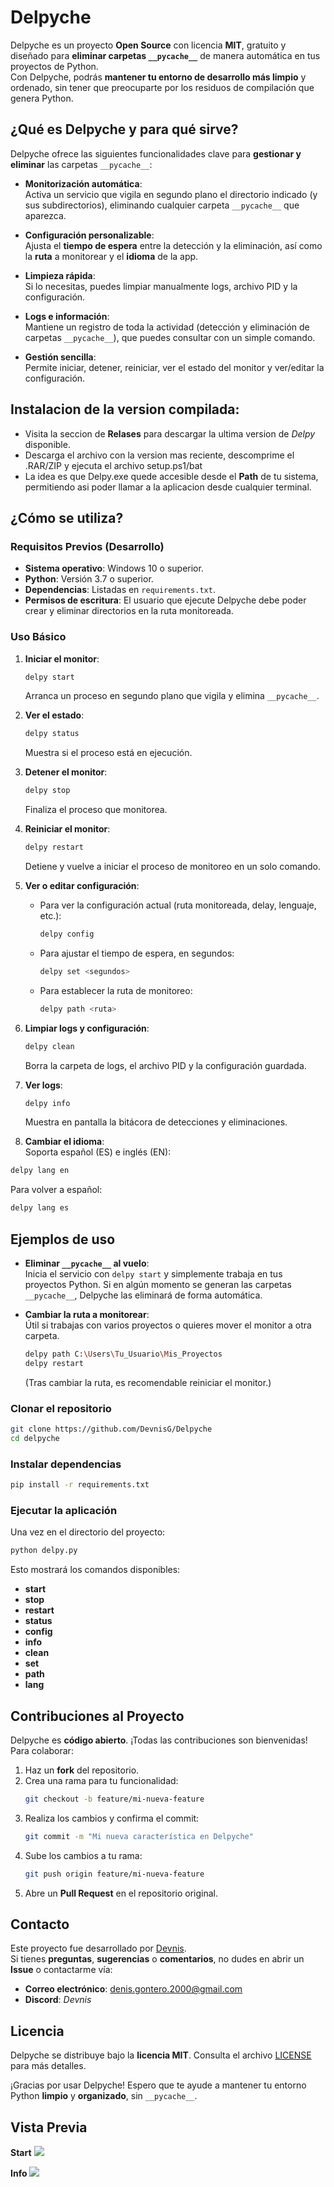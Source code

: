 # Delpyche

Delpyche es un proyecto **Open Source** con licencia **MIT**, gratuito y diseñado para **eliminar carpetas `__pycache__`** de manera automática en tus proyectos de Python.  
Con Delpyche, podrás **mantener tu entorno de desarrollo más limpio** y ordenado, sin tener que preocuparte por los residuos de compilación que genera Python.

## ¿Qué es Delpyche y para qué sirve?

Delpyche ofrece las siguientes funcionalidades clave para **gestionar y eliminar** las carpetas `__pycache__`:

- **Monitorización automática**:  
  Activa un servicio que vigila en segundo plano el directorio indicado (y sus subdirectorios), eliminando cualquier carpeta `__pycache__` que aparezca.

- **Configuración personalizable**:  
  Ajusta el **tiempo de espera** entre la detección y la eliminación, así como la **ruta** a monitorear y el **idioma** de la app.

- **Limpieza rápida**:  
  Si lo necesitas, puedes limpiar manualmente logs, archivo PID y la configuración.

- **Logs e información**:  
  Mantiene un registro de toda la actividad (detección y eliminación de carpetas `__pycache__`), que puedes consultar con un simple comando.

- **Gestión sencilla**:  
  Permite iniciar, detener, reiniciar, ver el estado del monitor y ver/editar la configuración.

## Instalacion de la version compilada:

- Visita la seccion de **Relases** para descargar la ultima version de _Delpy_ disponible.
- Descarga el archivo con la version mas reciente, descomprime el .RAR/ZIP y ejecuta el archivo setup.ps1/bat
- La idea es que Delpy.exe quede accesible desde el **Path** de tu sistema, permitiendo asi poder llamar a la aplicacion desde cualquier terminal.

## ¿Cómo se utiliza?

### Requisitos Previos (Desarrollo)

- **Sistema operativo**: Windows 10 o superior.  
- **Python**: Versión 3.7 o superior.  
- **Dependencias**: Listadas en `requirements.txt`.  
- **Permisos de escritura**: El usuario que ejecute Delpyche debe poder crear y eliminar directorios en la ruta monitoreada.

### Uso Básico

1. **Iniciar el monitor**:  
   ```bash
   delpy start
   ```
   Arranca un proceso en segundo plano que vigila y elimina `__pycache__`.

2. **Ver el estado**:  
   ```bash
   delpy status
   ```
   Muestra si el proceso está en ejecución.

3. **Detener el monitor**:  
   ```bash
   delpy stop
   ```
   Finaliza el proceso que monitorea.

4. **Reiniciar el monitor**:  
   ```bash
   delpy restart
   ```
   Detiene y vuelve a iniciar el proceso de monitoreo en un solo comando.

5. **Ver o editar configuración**:
   - Para ver la configuración actual (ruta monitoreada, delay, lenguaje, etc.):  
     ```bash
     delpy config
     ```
   - Para ajustar el tiempo de espera, en segundos:  
     ```bash
     delpy set <segundos>
     ```
   - Para establecer la ruta de monitoreo:  
     ```bash
     delpy path <ruta>
     ```

6. **Limpiar logs y configuración**:  
   ```bash
   delpy clean
   ```
   Borra la carpeta de logs, el archivo PID y la configuración guardada.

7. **Ver logs**:  
   ```bash
   delpy info
   ```
   Muestra en pantalla la bitácora de detecciones y eliminaciones.

8. **Cambiar el idioma**:  
  Soporta español (ES) e inglés (EN):
  ```bash
  delpy lang en
  ```
  Para volver a español:
  ```bash
  delpy lang es
  ```

## Ejemplos de uso

- **Eliminar `__pycache__` al vuelo**:  
  Inicia el servicio con `delpy start` y simplemente trabaja en tus proyectos Python. Si en algún momento se generan las carpetas `__pycache__`, Delpyche las eliminará de forma automática.
  
- **Cambiar la ruta a monitorear**:  
  Útil si trabajas con varios proyectos o quieres mover el monitor a otra carpeta.  
  ```bash
  delpy path C:\Users\Tu_Usuario\Mis_Proyectos
  delpy restart
  ```
  (Tras cambiar la ruta, es recomendable reiniciar el monitor.)

### Clonar el repositorio

```bash
git clone https://github.com/DevnisG/Delpyche
cd delpyche
```

### Instalar dependencias

```bash
pip install -r requirements.txt
```

### Ejecutar la aplicación

Una vez en el directorio del proyecto:

```bash
python delpy.py 
```

Esto mostrará los comandos disponibles:
- **start**
- **stop**
- **restart**
- **status**
- **config**
- **info**
- **clean**
- **set**
- **path**
- **lang**

## Contribuciones al Proyecto

Delpyche es **código abierto**. ¡Todas las contribuciones son bienvenidas!  
Para colaborar:

1. Haz un **fork** del repositorio.
2. Crea una rama para tu funcionalidad:
   ```bash
   git checkout -b feature/mi-nueva-feature
   ```
3. Realiza los cambios y confirma el commit:
   ```bash
   git commit -m "Mi nueva característica en Delpyche"
   ```
4. Sube los cambios a tu rama:
   ```bash
   git push origin feature/mi-nueva-feature
   ```
5. Abre un **Pull Request** en el repositorio original.

## Contacto

Este proyecto fue desarrollado por [Devnis](https://github.com/DevnisG).  
Si tienes **preguntas**, **sugerencias** o **comentarios**, no dudes en abrir un **Issue** o contactarme vía:

- **Correo electrónico**: <denis.gontero.2000@gmail.com>  
- **Discord**: *Devnis*  

## Licencia

Delpyche se distribuye bajo la **licencia MIT**. Consulta el archivo [LICENSE](LICENSE) para más detalles.  

¡Gracias por usar Delpyche! Espero que te ayude a mantener tu entorno Python **limpio** y **organizado**, sin `__pycache__`.

## Vista Previa

**Start**
<img src="assets/start.png"> 

**Info**
<img src="assets/info.png"> 

